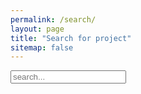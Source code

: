 ```yaml
---
permalink: /search/
layout: page
title: "Search for project"
sitemap: false
---
```


<!-- {% include _google_search.html %} -->
<!-- Html Elements for Search -->
<div id="search-container">
<input type="text" id="search-input" placeholder="search...">
<ul style="margin-left: 0px;" id="results-container"></ul>
</div>

<!-- Script pointing to search-script.js -->
<script src="/assets/js/simple-jekyll-search.min.js" type="text/javascript"></script>

<!-- Configuration -->
<script>
SimpleJekyllSearch({
  searchInput: document.getElementById('search-input'),
  resultsContainer: document.getElementById('results-container'),
  json: '/search.json',
  searchResultTemplate: '<a href="{url}"><div style="box-shadow: 0 4px 8px 0 rgba(0, 0, 0, 0.2); border: 1px solid; border-radius: 3px; padding: 3vw; margin: 2vh;"><p><h3>{title}</h3><p>{category}</p><p>{teaser}</p><img src="{related_image}"></img></div></a>'
})
</script>